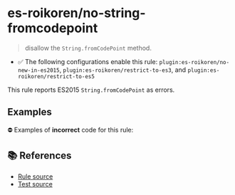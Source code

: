 # es-roikoren/no-string-fromcodepoint
> disallow the `String.fromCodePoint` method.

- ✅ The following configurations enable this rule: `plugin:es-roikoren/no-new-in-es2015`, `plugin:es-roikoren/restrict-to-es3`, and `plugin:es-roikoren/restrict-to-es5`

This rule reports ES2015 `String.fromCodePoint` as errors.

## Examples

⛔ Examples of **incorrect** code for this rule:

<eslint-playground type="bad" code="/*eslint es-roikoren/no-string-fromcodepoint: error */
const thumbUp = String.fromCodePoint(0x1F44D)
" />

## 📚 References

- [Rule source](https://github.com/roikoren755/eslint-plugin-es/blob/v0.0.1/src/rules/no-string-fromcodepoint.ts)
- [Test source](https://github.com/roikoren755/eslint-plugin-es/blob/v0.0.1/tests/src/rules/no-string-fromcodepoint.ts)
